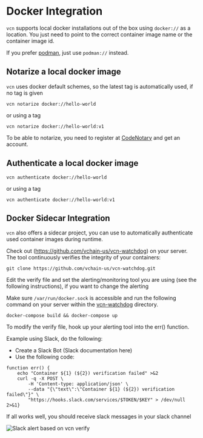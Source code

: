 # Docker Integration

`vcn` supports local docker installations out of the box using `docker://` as a location. You just need to point to the correct container image name or the container image id.

If you prefer [podman](https://podman.io/), just use `podman://` instead.


## Notarize a local docker image

`vcn` uses docker default schemes, so the latest tag is automatically used, if no tag is given

```
vcn notarize docker://hello-world
```

or using a tag

```
vcn notarize docker://hello-world:v1
```

To be able to notarize, you need to register at [CodeNotary](https://dashboard.codenotary.io) and get an account.

## Authenticate a local docker image

```
vcn authenticate docker://hello-world
```

or using a tag

```
vcn authenticate docker://hello-world:v1
```

## Docker Sidecar Integration

`vcn` also offers a sidecar project, you can use to automatically authenticate used container images during runtime.

Check out (https://github.com/vchain-us/vcn-watchdog) on your server. The tool continuously verifies the integrity of your containers:

```
git clone https://github.com/vchain-us/vcn-watchdog.git 
```

Edit the verify file and set the alerting/monitoring tool you are using (see the following instructions), if you want to change the alerting

Make sure `/var/run/docker.sock` is accessible and run the following command on your server within the [vcn-watchdog](https://github.com/vchain-us/vcn-watchdog.git) directory.
``` 
docker-compose build && docker-compose up 
```

To modify the verify file, hook up your alerting tool into the err() function. 

Example using Slack, do the following:

* Create a Slack Bot (Slack documentation here) 
* Use the following code: 

```
function err() {
    echo "Container ${1} (${2}) verification failed" >&2
    curl -q -X POST \
        -H 'Content-type: application/json' \
        --data "{\"text\":\"Container ${1} (${2}) verification failed\"}" \
        "https://hooks.slack.com/services/$TOKEN/$KEY" > /dev/null 2>&1} 
```

If all works well, you should receive slack messages in your slack channel

![Slack alert based on vcn verify](https://www.vchain.us/wp-content/uploads/2019/04/002_Alerting-on-Slack-example-768x129.png "Slack alert based on vcn verify")
